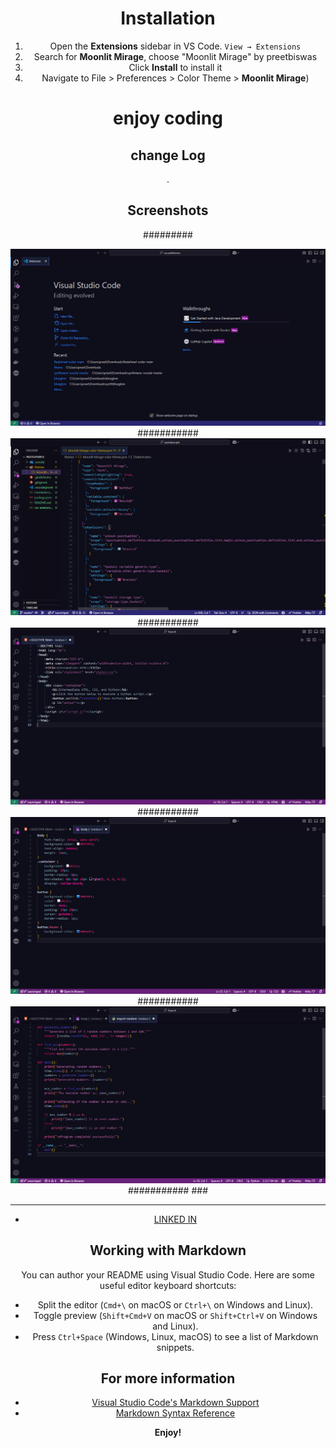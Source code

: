 <div align="center">

# Installation

1. Open the **Extensions** sidebar in VS Code. `View → Extensions`
2. Search for **Moonlit Mirage**, choose "Moonlit Mirage" by preetbiswas
3. Click **Install** to install it
4. Navigate to File > Preferences > Color Theme > **Moonlit Mirage**)

# enjoy coding

## change Log
.
## Screenshots

#########
<div align="center">
    <img src="Screenshot 2025-02-27 200800.png">
</div>
###########
<div align="center">
    <img src="Screenshot 2025-02-27 202702.png">
</div>
###########
<div align="center">
        <img src="Screenshot 2025-02-27 204917.png">
</div>
###########
 <div align="center">
        <img src="Screenshot 2025-02-27 205004.png"
</div>
###########
 <div align="center">
        <img src="Screenshot 2025-02-27 205345.png"
</div>
###########
###

  <div align="center">
    <hr />
    <ul>
    <li> <a href="https://www.linkedin.com/in/preet-biswas-a0a730330/">LINKED IN</a> </li>
    </ul>
  </div>

## Working with Markdown

You can author your README using Visual Studio Code. Here are some useful editor keyboard shortcuts:

* Split the editor (`Cmd+\` on macOS or `Ctrl+\` on Windows and Linux).
* Toggle preview (`Shift+Cmd+V` on macOS or `Shift+Ctrl+V` on Windows and Linux).
* Press `Ctrl+Space` (Windows, Linux, macOS) to see a list of Markdown snippets.

## For more information

* [Visual Studio Code's Markdown Support](http://code.visualstudio.com/docs/languages/markdown)
* [Markdown Syntax Reference](https://help.github.com/articles/markdown-basics/)

**Enjoy!**
